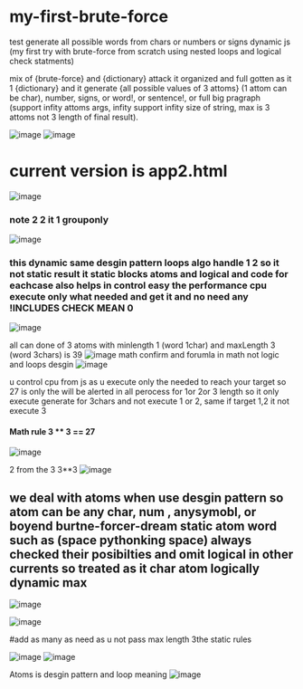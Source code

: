 # my-first-brute-force
test generate all possible words from chars or numbers or signs dynamic js (my first try with brute-force from scratch using nested loops and logical check statments)

mix of {brute-force} and {dictionary} attack it organized and full gotten as it 1 {dictionary} and it generate {all possible values of 3 attoms} (1 attom can be char), number, signs, or word!, or sentence!, or full big pragraph
(support infity attoms args, infity support infity size of string, max is 3 attoms not 3 length of final result).

![image](https://github.com/user-attachments/assets/4fb3078c-a048-4759-b150-6c3245a26d47)
![image](https://github.com/user-attachments/assets/9623b896-0b56-4c0a-bd61-97439e70e368)


# current version is app2.html

![image](https://github.com/user-attachments/assets/97164b24-4383-4918-8023-be12cf198a09)

### note 2 2 it 1 grouponly
![image](https://github.com/user-attachments/assets/2e79583f-ab55-4492-a91f-58dc92b1b6dd)

### this dynamic same desgin pattern loops algo handle 1 2 so it not static result it static blocks atoms and logical and code for eachcase also helps in control easy the performance cpu execute only what needed and get it and no need any !INCLUDES CHECK MEAN 0
![image](https://github.com/user-attachments/assets/51bb2886-d8e0-4e4c-8707-518642b48ada)


all can done of 3 atoms with minlength 1 (word 1char) and maxLength 3 (word 3chars) is 39 
![image](https://github.com/user-attachments/assets/25894fb5-6ed4-4690-815e-d85b67909451)
math confirm and forumla in math not logic and loops desgin
![image](https://github.com/user-attachments/assets/e612bbd6-0496-400b-8f83-2123fc08a703)


u control cpu from js as u execute only the needed to reach your target so 27 is only the will be alerted in all perocess for 1or 2or 3 length so it only execute generate for 3chars and not execute 1 or 2, same if target 1,2 it not execute 3 
#### Math rule 3 ** 3 == 27
![image](https://github.com/user-attachments/assets/60f0490b-7c29-4297-9cf6-cd025708a40d)


2 from the 3 3**3
![image](https://github.com/user-attachments/assets/0ebee981-9e19-4e38-a993-c94a178f1bc1)


## we deal with atoms when use desgin pattern so atom can be any char, num , anysymobl, or boyend burtne-forcer-dream static atom word such as (space pythonking space) always checked their posibilties and omit logical in other currents so treated as it char atom logically dynamic max

![image](https://github.com/user-attachments/assets/3c4f8702-9c99-4eb8-a366-85a402568cf0)



![image](https://github.com/user-attachments/assets/2ab0672f-607f-42be-8336-372e5b34fe6b)

#add as many as need as u not pass max length 3the static rules


![image](https://github.com/user-attachments/assets/dbc4bb11-1f6d-4afe-96db-99e41b47e4fb)
![image](https://github.com/user-attachments/assets/1281c637-649e-491c-900b-273068a4cd38)



Atoms is desgin pattern and loop meaning
![image](https://github.com/user-attachments/assets/a01b72a2-18aa-4f1a-86c3-85ee4aa770a5)
